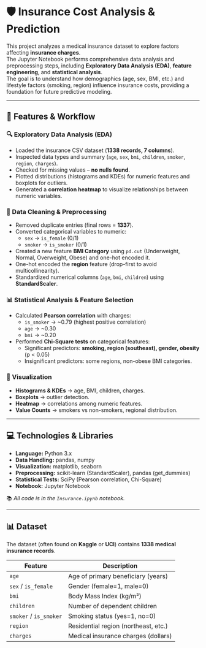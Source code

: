 # 🛡️ Insurance Cost Analysis & Prediction

This project analyzes a medical insurance dataset to explore factors affecting **insurance charges**.  
The Jupyter Notebook performs comprehensive data analysis and preprocessing steps, including **Exploratory Data Analysis (EDA)**, **feature engineering**, and **statistical analysis**.  
The goal is to understand how demographics (age, sex, BMI, etc.) and lifestyle factors (smoking, region) influence insurance costs, providing a foundation for future predictive modeling.

---

## 🚀 Features & Workflow

### 🔍 Exploratory Data Analysis (EDA)
- Loaded the insurance CSV dataset (**1338 records, 7 columns**).  
- Inspected data types and summary (`age`, `sex`, `bmi`, `children`, `smoker`, `region`, `charges`).  
- Checked for missing values – **no nulls found**.  
- Plotted distributions (histograms and KDEs) for numeric features and boxplots for outliers.  
- Generated a **correlation heatmap** to visualize relationships between numeric variables.  

### 🧹 Data Cleaning & Preprocessing
- Removed duplicate entries (final rows = **1337**).  
- Converted categorical variables to numeric:  
  - `sex` → `is_female` (0/1)  
  - `smoker` → `is_smoker` (0/1)  
- Created a new feature **BMI Category** using `pd.cut` (Underweight, Normal, Overweight, Obese) and one-hot encoded it.  
- One-hot encoded the **region** feature (drop-first to avoid multicollinearity).  
- Standardized numerical columns (`age`, `bmi`, `children`) using **StandardScaler**.  

### 📊 Statistical Analysis & Feature Selection
- Calculated **Pearson correlation** with charges:  
  - `is_smoker` → ~0.79 (highest positive correlation)  
  - `age` → ~0.30  
  - `bmi` → ~0.20  
- Performed **Chi-Square tests** on categorical features:  
  - Significant predictors: **smoking, region (southeast), gender, obesity** (p < 0.05)  
  - Insignificant predictors: some regions, non-obese BMI categories.  

### 🎨 Visualization
- **Histograms & KDEs** → age, BMI, children, charges.  
- **Boxplots** → outlier detection.  
- **Heatmap** → correlations among numeric features.  
- **Value Counts** → smokers vs non-smokers, regional distribution.  

---

## 💻 Technologies & Libraries
- **Language:** Python 3.x  
- **Data Handling:** pandas, numpy  
- **Visualization:** matplotlib, seaborn  
- **Preprocessing:** scikit-learn (StandardScaler), pandas (get_dummies)  
- **Statistical Tests:** SciPy (Pearson correlation, Chi-Square)  
- **Notebook:** Jupyter Notebook  

📚 *All code is in the `Insurance.ipynb` notebook.*

---

## 📊 Dataset
The dataset (often found on **Kaggle** or **UCI**) contains **1338 medical insurance records**.  

| Feature          | Description                                |
|------------------|--------------------------------------------|
| `age`            | Age of primary beneficiary (years)         |
| `sex` / `is_female` | Gender (female=1, male=0)              |
| `bmi`            | Body Mass Index (kg/m²)                    |
| `children`       | Number of dependent children               |
| `smoker` / `is_smoker` | Smoking status (yes=1, no=0)        |
| `region`         | Residential region (northeast, etc.)       |
| `charges`        | Medical insurance charges (dollars)        |
